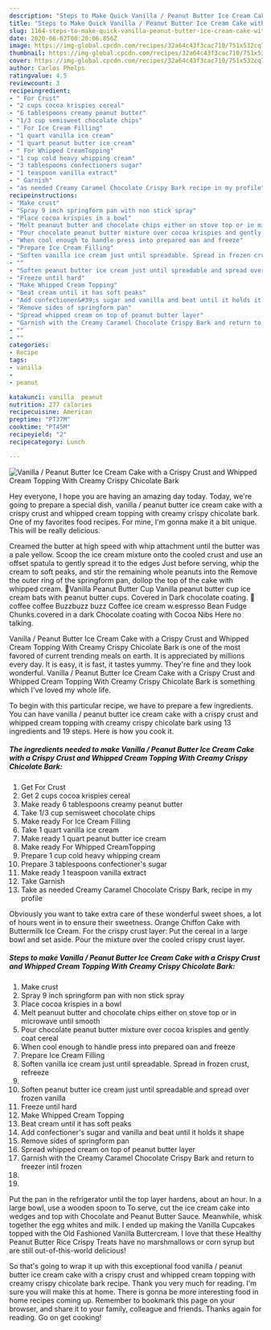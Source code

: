 ```yaml
---
description: "Steps to Make Quick Vanilla / Peanut Butter Ice Cream Cake with a Crispy Crust and Whipped Cream Topping With Creamy Crispy Chicolate Bark"
title: "Steps to Make Quick Vanilla / Peanut Butter Ice Cream Cake with a Crispy Crust and Whipped Cream Topping With Creamy Crispy Chicolate Bark"
slug: 1164-steps-to-make-quick-vanilla-peanut-butter-ice-cream-cake-with-a-crispy-crust-and-whipped-cream-topping-with-creamy-crispy-chicolate-bark
date: 2020-06-02T00:20:06.856Z
image: https://img-global.cpcdn.com/recipes/32a64c43f3cac710/751x532cq70/vanilla-peanut-butter-ice-cream-cake-with-a-crispy-crust-and-whipped-cream-topping-with-creamy-cri-recipe-main-photo.jpg
thumbnail: https://img-global.cpcdn.com/recipes/32a64c43f3cac710/751x532cq70/vanilla-peanut-butter-ice-cream-cake-with-a-crispy-crust-and-whipped-cream-topping-with-creamy-cri-recipe-main-photo.jpg
cover: https://img-global.cpcdn.com/recipes/32a64c43f3cac710/751x532cq70/vanilla-peanut-butter-ice-cream-cake-with-a-crispy-crust-and-whipped-cream-topping-with-creamy-cri-recipe-main-photo.jpg
author: Carlos Phelps
ratingvalue: 4.5
reviewcount: 3
recipeingredient:
- " For Crust"
- "2 cups cocoa krispies cereal"
- "6 tablespoons creamy peanut butter"
- "1/3 cup semisweet chocolate chips"
- " For Ice Cream Filling"
- "1 quart vanilla ice cream"
- "1 quart peanut butter ice cream"
- " For Whipped CreamTopping"
- "1 cup cold heavy whipping cream"
- "3 tablespoons confectioners sugar"
- "1 teaspoon vanilla extract"
- " Garnish"
- "as needed Creamy Caramel Chocolate Crispy Bark recipe in my profile"
recipeinstructions:
- "Make crust"
- "Spray 9 inch springform pan with non stick spray"
- "Place cocoa krispies in a bowl"
- "Melt peanuut butter and chocolate chips either on stove top or in microwave until smooth"
- "Pour chocolate peanut butter mixture over cocoa krispies and gently coat cereal"
- "When cool enough to handle press into prepared oan and freeze"
- "Prepare Ice Cream Filling"
- "Soften vanilla ice cream just until spreadable. Spread in frozen crust, refreeze"
- ""
- "Soften peanut butter ice cream just until spreadable and spread over frozen vanilla"
- "Freeze until hard"
- "Make Whipped Cream Topping"
- "Beat cream until it has soft peaks"
- "Add confectioner&#39;s sugar and vanilla and beat until it holds it shape"
- "Remove sides of springform pan"
- "Spread whipped cream on top of peanut butter layer"
- "Garnish with the Creamy Caramel Chocolate Crispy Bark and return to freezer intil frozen"
- ""
- ""
categories:
- Recipe
tags:
- vanilla
- 
- peanut

katakunci: vanilla  peanut 
nutrition: 277 calories
recipecuisine: American
preptime: "PT37M"
cooktime: "PT45M"
recipeyield: "2"
recipecategory: Lunch

---
```



![Vanilla / Peanut Butter Ice Cream Cake with a Crispy Crust and Whipped Cream Topping With Creamy Crispy Chicolate Bark](https://img-global.cpcdn.com/recipes/32a64c43f3cac710/751x532cq70/vanilla-peanut-butter-ice-cream-cake-with-a-crispy-crust-and-whipped-cream-topping-with-creamy-cri-recipe-main-photo.jpg)

Hey everyone, I hope you are having an amazing day today. Today, we're going to prepare a special dish, vanilla / peanut butter ice cream cake with a crispy crust and whipped cream topping with creamy crispy chicolate bark. One of my favorites food recipes. For mine, I'm gonna make it a bit unique. This will be really delicious.

Creamed the butter at high speed with whip attachment until the butter was a pale yellow. Scoop the ice cream mixture onto the cooled crust and use an offset spatula to gently spread it to the edges Just before serving, whip the cream to soft peaks, and stir the remaining whole peanuts into the Remove the outer ring of the springform pan, dollop the top of the cake with whipped cream. 🍦Vanilla Peanut Butter Cup Vanilla peanut butter cup ice cream bats with peanut butter cups. Covered in Dark chocolate coating. 🍦coffee coffee Buzzbuzz buzz Coffee ice cream w.espresso Bean Fudge Chunks.covered in a dark Chocolate coating with Cocoa Nibs Here no talking.

Vanilla / Peanut Butter Ice Cream Cake with a Crispy Crust and Whipped Cream Topping With Creamy Crispy Chicolate Bark is one of the most favored of current trending meals on earth. It is appreciated by millions every day. It is easy, it is fast, it tastes yummy. They're fine and they look wonderful. Vanilla / Peanut Butter Ice Cream Cake with a Crispy Crust and Whipped Cream Topping With Creamy Crispy Chicolate Bark is something which I've loved my whole life.


To begin with this particular recipe, we have to prepare a few ingredients. You can have vanilla / peanut butter ice cream cake with a crispy crust and whipped cream topping with creamy crispy chicolate bark using 13 ingredients and 19 steps. Here is how you cook it.

<!--inarticleads1-->

##### The ingredients needed to make Vanilla / Peanut Butter Ice Cream Cake with a Crispy Crust and Whipped Cream Topping With Creamy Crispy Chicolate Bark:

1. Get  For Crust
1. Get 2 cups cocoa krispies cereal
1. Make ready 6 tablespoons creamy peanut butter
1. Take 1/3 cup semisweet chocolate chips
1. Make ready  For Ice Cream Filling
1. Take 1 quart vanilla ice cream
1. Make ready 1 quart peanut butter ice cream
1. Make ready  For Whipped CreamTopping
1. Prepare 1 cup cold heavy whipping cream
1. Prepare 3 tablespoons confectioner&#39;s sugar
1. Make ready 1 teaspoon vanilla extract
1. Take  Garnish
1. Take as needed Creamy Caramel Chocolate Crispy Bark, recipe in my profile


Obviously you want to take extra care of these wonderful sweet shoes, a lot of hours went in to ensure their sweetness. Orange Chiffon Cake with Buttermilk Ice Cream. For the crispy crust layer: Put the cereal in a large bowl and set aside. Pour the mixture over the cooled crispy crust layer. 

<!--inarticleads2-->

##### Steps to make Vanilla / Peanut Butter Ice Cream Cake with a Crispy Crust and Whipped Cream Topping With Creamy Crispy Chicolate Bark:

1. Make crust
1. Spray 9 inch springform pan with non stick spray
1. Place cocoa krispies in a bowl
1. Melt peanuut butter and chocolate chips either on stove top or in microwave until smooth
1. Pour chocolate peanut butter mixture over cocoa krispies and gently coat cereal
1. When cool enough to handle press into prepared oan and freeze
1. Prepare Ice Cream Filling
1. Soften vanilla ice cream just until spreadable. Spread in frozen crust, refreeze
1. 
1. Soften peanut butter ice cream just until spreadable and spread over frozen vanilla
1. Freeze until hard
1. Make Whipped Cream Topping
1. Beat cream until it has soft peaks
1. Add confectioner&#39;s sugar and vanilla and beat until it holds it shape
1. Remove sides of springform pan
1. Spread whipped cream on top of peanut butter layer
1. Garnish with the Creamy Caramel Chocolate Crispy Bark and return to freezer intil frozen
1. 
1. 


Put the pan in the refrigerator until the top layer hardens, about an hour. In a large bowl, use a wooden spoon to To serve, cut the ice cream cake into wedges and top with Chocolate and Peanut Butter Sauce. Meanwhile, whisk together the egg whites and milk. I ended up making the Vanilla Cupcakes topped with the Old Fashioned Vanilla Buttercream. I love that these Healthy Peanut Butter Rice Crispy Treats have no marshmallows or corn syrup but are still out-of-this-world delicious! 

So that's going to wrap it up with this exceptional food vanilla / peanut butter ice cream cake with a crispy crust and whipped cream topping with creamy crispy chicolate bark recipe. Thank you very much for reading. I'm sure you will make this at home. There is gonna be more interesting food in home recipes coming up. Remember to bookmark this page on your browser, and share it to your family, colleague and friends. Thanks again for reading. Go on get cooking!
